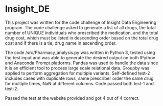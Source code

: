# Insight_DE
This project was written for the code challenge of Insight Data Engineering program. The code challenge asked to generate a list of 
all drugs, the total number of UNIQUE individuals who prescribed the medication, and the total drug cost, which must be listed in 
descending order based on the total drug cost and if there is a tie, drug name in ascending order. 

The code /src/Pharmacy_analysis.py was written in Python 3, tested using the test input and was able to generate the desired output on both 
IPython and Anaconda Prompt platforms. Pandas was used to handle the data since it is an efficient tool to process large scale relational data.
Groupby was applied to perform aggregation for multiple variants. Self-defined test-2 includes cases with duplicate rows, same prescriber order the same drug for multiple times, NaN at different columns. Code passed both test-1 and test-2.

Passed the test at the website provided and got 4 out of 4 correct. 
